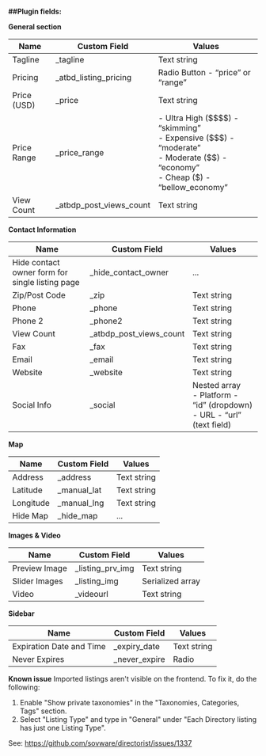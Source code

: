 

**##Plugin fields:**

**General section**
<table>
<thead>
<tr>
<th>Name</th>
<th>Custom Field</th>
<th>Values</th>
</tr>
</thead>
<tbody>
<tr>
<td>Tagline</td>
<td>_tagline</td>
<td>Text string</td>
</tr>
<tr>
<td>Pricing</td>
<td>_atbd_listing_pricing</td>
<td>Radio Button - “price” or “range”</td>
</tr>
<tr>
<td>Price (USD)</td>
<td>_price</td>
<td>Text string</td>
</tr>
<tr>
<td>Price Range</td>
<td>_price_range</td>
<td>- Ultra High ($$$$) - “skimming”<br>
      - Expensive ($$$) - “moderate”<br>
      - Moderate ($$) - “economy”<br>
      - Cheap ($) - “bellow_economy”</td>
</tr>
<tr>
<td>View Count</td>
<td>_atbdp_post_views_count</td>
<td>Text string</td>
</tr>
</tbody>
</table>
      

**Contact Information**

<table>
<thead>
<tr>
<th>Name</th>
<th>Custom Field</th>
<th>Values</th>
</tr>
</thead>
<tbody>
<tr>
<td>Hide contact owner form for single listing page</td>
<td>_hide_contact_owner</td>
<td>...</td>
</tr>
<tr>
<td>Zip/Post Code</td>
<td>_zip</td>
<td>Text string</td>
</tr>
<tr>
<td>Phone</td>
<td>_phone</td>
<td>Text string</td>
</tr>
<tr>
<td>Phone 2</td>
<td>_phone2</td>
<td>Text string</td>
</tr>
<tr>
<td>View Count</td>
<td>_atbdp_post_views_count</td>
<td>Text string</td>
</tr>
<tr>
<td>Fax</td>
<td>_fax</td>
<td>Text string</td>
</tr>
<tr>
<td>Email</td>
<td>_email</td>
<td>Text string</td>
</tr>
<tr>
<td>Website</td>
<td>_website</td>
<td>Text string</td>
</tr>
<tr>
<td>Social Info</td>
<td>_social</td>
<td>Nested array<br>
- Platform - “id” (dropdown)<br>
- URL - “url” (text field)
</td>
</tr>
</tbody>
</table>      

**Map**

<table>
<thead>
<tr>
<th>Name</th>
<th>Custom Field</th>
<th>Values</th>
</tr>
</thead>
<tbody>
<tr>
<td>Address</td>
<td>_address</td>
<td>Text string</td>
</tr>
<tr>
<td>Latitude</td>
<td>_manual_lat</td>
<td>Text string</td>
</tr>
<tr>
<td>Longitude</td>
<td>_manual_lng</td>
<td>Text string</td>
</tr>
<tr>
<td>Hide Map</td>
<td>_hide_map</td>
<td>...</td>
</tr>
</tbody>
</table>

**Images & Video**

<table>
<thead>
<tr>
<th>Name</th>
<th>Custom Field</th>
<th>Values</th>
</tr>
</thead>
<tbody>
<tr>
<td>Preview Image</td>
<td>_listing_prv_img</td>
<td>Text string</td>
</tr>
<tr>
<td>Slider Images</td>
<td>_listing_img</td>
<td>Serialized array</td>
</tr>
<tr>
<td>Video</td>
<td>_videourl</td>
<td>Text string</td>
</tr>
</tbody>
</table>

**Sidebar**

<table>
<thead>
<tr>
<th>Name</th>
<th>Custom Field</th>
<th>Values</th>
</tr>
</thead>
<tbody>
<tr>
<td>Expiration Date and Time</td>
<td>_expiry_date</td>
<td>Text string</td>
</tr>
<tr>
<td>Never Expires</td>
<td>_never_expire</td>
<td>Radio</td>
</tr>
</tbody>
</table>

**Known issue**
Imported listings aren't visible on the frontend. To fix it, do the following:
1. Enable "Show private taxonomies" in the "Taxonomies, Categories, Tags" section.
2. Select "Listing Type" and type in "General" under "Each Directory listing has just one Listing Type".
   
See: https://github.com/sovware/directorist/issues/1337
